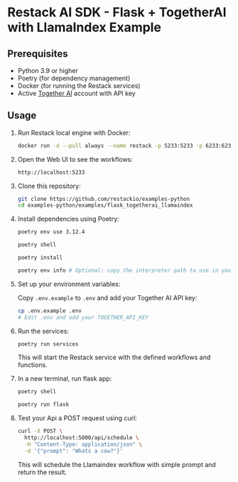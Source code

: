 # Restack AI SDK - Flask + TogetherAI with LlamaIndex Example

## Prerequisites

- Python 3.9 or higher
- Poetry (for dependency management)
- Docker (for running the Restack services)
- Active [Together AI](https://together.ai) account with API key

## Usage

1. Run Restack local engine with Docker:

   ```bash
   docker run -d --pull always --name restack -p 5233:5233 -p 6233:6233 -p 7233:7233 ghcr.io/restackio/restack:main
   ```

2. Open the Web UI to see the workflows:

   ```bash
   http://localhost:5233
   ```

3. Clone this repository:

   ```bash
   git clone https://github.com/restackio/examples-python
   cd examples-python/examples/flask_togetherai_llamaindex
   ```

4. Install dependencies using Poetry:

   ```bash
   poetry env use 3.12.4
   ```

   ```bash
   poetry shell
   ```

   ```bash
   poetry install
   ```

   ```bash
   poetry env info # Optional: copy the interpreter path to use in your IDE (e.g. Cursor, VSCode, etc.)
   ```

5. Set up your environment variables:

   Copy `.env.example` to `.env` and add your Together AI API key:

   ```bash
   cp .env.example .env
   # Edit .env and add your TOGETHER_API_KEY
   ```

6. Run the services:

   ```bash
   poetry run services
   ```

   This will start the Restack service with the defined workflows and functions.

7. In a new terminal, run flask app:

   ```bash
   poetry shell
   ```

   ```bash
   poetry run flask
   ```

8. Test your Api a POST request using curl:

   ```bash
   curl -X POST \
     http://localhost:5000/api/schedule \
     -H "Content-Type: application/json" \
     -d '{"prompt": "Whats a cow?"}'
   ```

   This will schedule the Llamaindex workflow with simple prompt and return the result.

